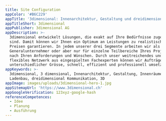 ```yaml
---
title: Site Configuration
appColor: '#B6C229'
appTitle: '3dimensional: Innenarchitektur, Gestaltung und dreidimensionale Kommunikation'
appTitleShort: 3dimensional
appPublisher: 3dimensional AG
appDescription: >-
  3dimensional entwickelt Lösungen, die exakt auf Ihre Bedürfnisse zugeschnitten
  sind. Damit können wir Ihnen ein Optimum an Leistungen zu realistischen
  Preisen garantieren. In jedem unserer drei Segmente arbeiten wir als
  Generalunternehmer oder aber nur für einzelne Teilbereiche Ihres Projektes. Je
  nach Ihren Anforderungen und Wünschen. Durch unser weitreichendes und
  flexibles Netzwerk aus eingespielten Fachexperten können wir Aufträge
  unterschiedlicher Grösse, schnell, effizient und professionell umsetzen.
appKeywords: >-
  3dimensional, 3 dimensional, Innenarchitektur, Gestaltung, Innenräume,
  Ladenbau, dreidimensional Kommunikation, 3D
appImage: images/uploads/3dimensional-hero-1.jpg
appSitemapUrl: 'https://www.3dimensional.ch'
appGoogleVerification: 123xyz-google-hash
referenceCompetences:
  - Idee
  - Planung
  - Ausführung
---
```


